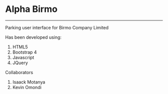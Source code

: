 <h1>Alpha Birmo</h1>
<hr>
<p>Parking user interface for Birmo Company Limited</p>
<p>Has been developed using:</p>
<ol>
  <li>HTML5</li>
  <li>Bootstrap 4</li>
  <li>Javascript</li>
  <li>JQuery</li>
</ol>
<p>Collaborators</p>
<ol>
  <li>Isaack Motanya</li>
  <li>Kevin Omondi</li>
</ol>
